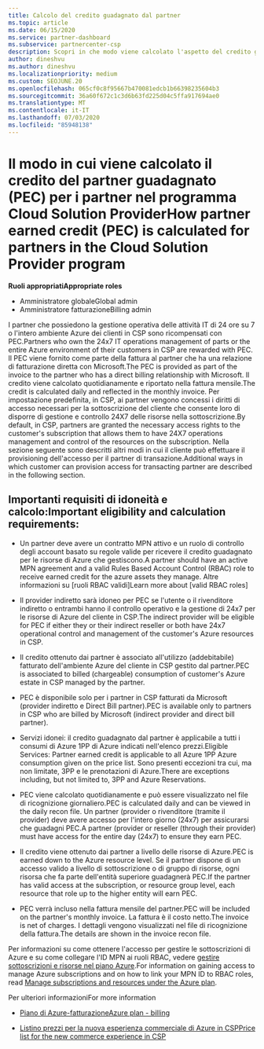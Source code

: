 ```yaml
---
title: Calcolo del credito guadagnato dal partner
ms.topic: article
ms.date: 06/15/2020
ms.service: partner-dashboard
ms.subservice: partnercenter-csp
description: Scopri in che modo viene calcolato l'aspetto del credito guadagnato dal partner (PEC) del piano Azure. Sono inclusi i requisiti di idoneità per i partner e i provider indiretti.
author: dineshvu
ms.author: dineshvu
ms.localizationpriority: medium
ms.custom: SEOJUNE.20
ms.openlocfilehash: 065cf0c8f95667b470081edcb1b66398235604b3
ms.sourcegitcommit: 36a60f672c1c3d6b63fd225d04c5ffa917694ae0
ms.translationtype: MT
ms.contentlocale: it-IT
ms.lasthandoff: 07/03/2020
ms.locfileid: "85948138"
---
```

# <a name="how-partner-earned-credit-pec-is-calculated-for-partners-in-the-cloud-solution-provider-program"></a><span data-ttu-id="04031-104">Il modo in cui viene calcolato il credito del partner guadagnato (PEC) per i partner nel programma Cloud Solution Provider</span><span class="sxs-lookup"><span data-stu-id="04031-104">How partner earned credit (PEC) is calculated for partners in the Cloud Solution Provider program</span></span>

<span data-ttu-id="04031-105">**Ruoli appropriati**</span><span class="sxs-lookup"><span data-stu-id="04031-105">**Appropriate roles**</span></span>

- <span data-ttu-id="04031-106">Amministratore globale</span><span class="sxs-lookup"><span data-stu-id="04031-106">Global admin</span></span>
- <span data-ttu-id="04031-107">Amministratore fatturazione</span><span class="sxs-lookup"><span data-stu-id="04031-107">Billing admin</span></span>

<span data-ttu-id="04031-108">I partner che possiedono la gestione operativa delle attività IT di 24 ore su 7 o l'intero ambiente Azure dei clienti in CSP sono ricompensati con PEC.</span><span class="sxs-lookup"><span data-stu-id="04031-108">Partners who own the 24x7 IT operations management of parts or the entire Azure environment of their customers in CSP are rewarded with PEC.</span></span> <span data-ttu-id="04031-109">Il PEC viene fornito come parte della fattura al partner che ha una relazione di fatturazione diretta con Microsoft.</span><span class="sxs-lookup"><span data-stu-id="04031-109">The PEC is provided as part of the invoice to the partner who has a direct billing relationship with Microsoft.</span></span> <span data-ttu-id="04031-110">Il credito viene calcolato quotidianamente e riportato nella fattura mensile.</span><span class="sxs-lookup"><span data-stu-id="04031-110">The credit is calculated daily and reflected in the monthly invoice.</span></span> <span data-ttu-id="04031-111">Per impostazione predefinita, in CSP, ai partner vengono concessi i diritti di accesso necessari per la sottoscrizione del cliente che consente loro di disporre di gestione e controllo 24X7 delle risorse nella sottoscrizione.</span><span class="sxs-lookup"><span data-stu-id="04031-111">By default, in CSP, partners are granted the necessary access rights to the customer's subscription that allows them to have 24X7 operations management and control of the resources on the subscription.</span></span> <span data-ttu-id="04031-112">Nella sezione seguente sono descritti altri modi in cui il cliente può effettuare il provisioning dell'accesso per il partner di transazione.</span><span class="sxs-lookup"><span data-stu-id="04031-112">Additional ways in which customer can provision access for transacting partner are described in the following section.</span></span>


## <a name="important-eligibility-and-calculation-requirements"></a><span data-ttu-id="04031-113">Importanti requisiti di idoneità e calcolo:</span><span class="sxs-lookup"><span data-stu-id="04031-113">Important eligibility and calculation requirements:</span></span>

- <span data-ttu-id="04031-114">Un partner deve avere un contratto MPN attivo e un ruolo di controllo degli account basato su regole valide per ricevere il credito guadagnato per le risorse di Azure che gestiscono.</span><span class="sxs-lookup"><span data-stu-id="04031-114">A partner should have an active MPN agreement and a valid Rules Based Account Control (RBAC) role to receive earned credit for the azure assets they manage.</span></span> <span data-ttu-id="04031-115">Altre informazioni su [ruoli RBAC validi]</span><span class="sxs-lookup"><span data-stu-id="04031-115">Learn more about [valid RBAC roles]</span></span>

- <span data-ttu-id="04031-116">Il provider indiretto sarà idoneo per PEC se l'utente o il rivenditore indiretto o entrambi hanno il controllo operativo e la gestione di 24x7 per le risorse di Azure del cliente in CSP.</span><span class="sxs-lookup"><span data-stu-id="04031-116">The indirect provider will be eligible for PEC if either they or their indirect reseller or both have 24x7 operational control and management of the customer's Azure resources in CSP.</span></span>

- <span data-ttu-id="04031-117">Il credito ottenuto dai partner è associato all'utilizzo (addebitabile) fatturato dell'ambiente Azure del cliente in CSP gestito dal partner.</span><span class="sxs-lookup"><span data-stu-id="04031-117">PEC is associated to billed (chargeable) consumption of customer's Azure estate in CSP managed by the partner.</span></span> 

- <span data-ttu-id="04031-118">PEC è disponibile solo per i partner in CSP fatturati da Microsoft (provider indiretto e Direct Bill partner).</span><span class="sxs-lookup"><span data-stu-id="04031-118">PEC is available only to partners in CSP who are billed by Microsoft (indirect provider and direct bill partner).</span></span>

- <span data-ttu-id="04031-119">Servizi idonei: il credito guadagnato dal partner è applicabile a tutti i consumi di Azure 1PP di Azure indicati nell'elenco prezzi.</span><span class="sxs-lookup"><span data-stu-id="04031-119">Eligible Services: Partner earned credit is applicable to all Azure 1PP Azure consumption given on the price list.</span></span> <span data-ttu-id="04031-120">Sono presenti eccezioni tra cui, ma non limitate, 3PP e le prenotazioni di Azure.</span><span class="sxs-lookup"><span data-stu-id="04031-120">There are exceptions including, but not limited to, 3PP and Azure Reservations.</span></span>

- <span data-ttu-id="04031-121">PEC viene calcolato quotidianamente e può essere visualizzato nel file di ricognizione giornaliero.</span><span class="sxs-lookup"><span data-stu-id="04031-121">PEC is calculated daily and can be viewed in the daily recon file.</span></span> <span data-ttu-id="04031-122">Un partner (provider o rivenditore (tramite il provider) deve avere accesso per l'intero giorno (24x7) per assicurarsi che guadagni PEC.</span><span class="sxs-lookup"><span data-stu-id="04031-122">A partner (provider or reseller (through their provider) must have access for the entire day (24x7) to ensure they earn PEC.</span></span>

- <span data-ttu-id="04031-123">Il credito viene ottenuto dai partner a livello delle risorse di Azure.</span><span class="sxs-lookup"><span data-stu-id="04031-123">PEC is earned down to the Azure resource level.</span></span> <span data-ttu-id="04031-124">Se il partner dispone di un accesso valido a livello di sottoscrizione o di gruppo di risorse, ogni risorsa che fa parte dell'entità superiore guadagnerà PEC.</span><span class="sxs-lookup"><span data-stu-id="04031-124">If the partner has valid access at the subscription, or resource group level, each resource that role up to the higher entity will earn PEC.</span></span> 

- <span data-ttu-id="04031-125">PEC verrà incluso nella fattura mensile del partner.</span><span class="sxs-lookup"><span data-stu-id="04031-125">PEC will be included on the partner's monthly invoice.</span></span> <span data-ttu-id="04031-126">La fattura è il costo netto.</span><span class="sxs-lookup"><span data-stu-id="04031-126">The invoice is net of charges.</span></span> <span data-ttu-id="04031-127">I dettagli vengono visualizzati nel file di ricognizione della fattura.</span><span class="sxs-lookup"><span data-stu-id="04031-127">The details are shown in the invoice recon file.</span></span>

<span data-ttu-id="04031-128">Per informazioni su come ottenere l'accesso per gestire le sottoscrizioni di Azure e su come collegare l'ID MPN ai ruoli RBAC, vedere [gestire sottoscrizioni e risorse nel piano Azure](azure-plan-manage.md).</span><span class="sxs-lookup"><span data-stu-id="04031-128">For information on gaining access to manage Azure subscriptions and on how to link your MPN ID to RBAC roles, read [Manage subscriptions and resources under the Azure plan](azure-plan-manage.md).</span></span>

<span data-ttu-id="04031-129">Per ulteriori informazioni</span><span class="sxs-lookup"><span data-stu-id="04031-129">For more information</span></span>

- [<span data-ttu-id="04031-130">Piano di Azure-fatturazione</span><span class="sxs-lookup"><span data-stu-id="04031-130">Azure plan - billing</span></span>](azure-plan-billing.md)

- [<span data-ttu-id="04031-131">Listino prezzi per la nuova esperienza commerciale di Azure in CSP</span><span class="sxs-lookup"><span data-stu-id="04031-131">Price list for the new commerce experience in CSP </span></span>](azure-plan-price-list.md)